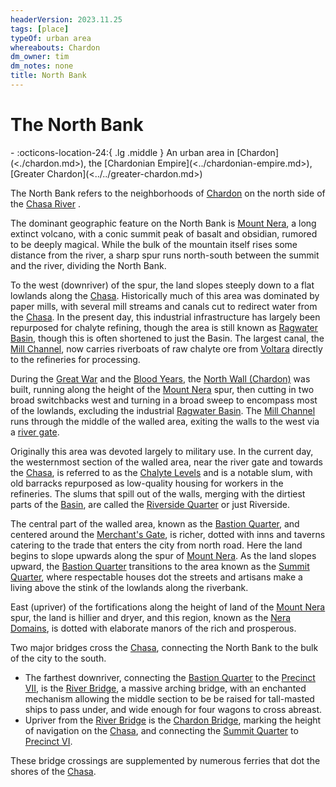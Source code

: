 ```yaml
---
headerVersion: 2023.11.25
tags: [place]
typeOf: urban area
whereabouts: Chardon
dm_owner: tim
dm_notes: none
title: North Bank
---
```

# The North Bank
<div class="grid cards ext-narrow-margin ext-one-column" markdown>
-    :octicons-location-24:{ .lg .middle } An urban area in [Chardon](<./chardon.md>), the [Chardonian Empire](<../chardonian-empire.md>), [Greater Chardon](<../../greater-chardon.md>)  
</div>


The North Bank refers to the neighborhoods of [Chardon](<./chardon.md>) on the north side of the [Chasa River](<../../../major-rivers/chasa-nahadi-watershed/chasa.md>)
.

The dominant geographic feature on the North Bank is [Mount Nera](<./mount-nera.md>), a long extinct volcano, with a conic summit peak of basalt and obsidian, rumored to be deeply magical. While the bulk of the mountain itself rises some distance from the river, a sharp spur runs north-south between the summit and the river, dividing the North Bank.

To the west (downriver) of the spur, the land slopes steeply down to a flat lowlands along the [Chasa](<../../../major-rivers/chasa-nahadi-watershed/chasa.md>). Historically much of this area was dominated by paper mills, with several mill streams and canals cut to redirect water from the [Chasa](<../../../major-rivers/chasa-nahadi-watershed/chasa.md>). In the present day, this industrial infrastructure has largely been repurposed for chalyte refining, though the area is still known as [Ragwater Basin](<./ragwater-basin.md>), though this is often shortened to just the Basin. The largest canal, the [Mill Channel](<./mill-channel.md>), now carries riverboats of raw chalyte ore from [Voltara](<../../../northwest-coast/northern-provinces/voltara/voltara.md>) directly to the refineries for processing.  

During the [Great War](<../../../../events/1500s/great-war.md>) and the [Blood Years](<../../../../events/1500s/blood-years.md>), the [North Wall (Chardon)](<./north-wall-chardon.md>) was built, running along the height of the [Mount Nera](<./mount-nera.md>) spur, then cutting in two broad switchbacks west and turning in a broad sweep to encompass most of the lowlands, excluding the industrial [Ragwater Basin](<./ragwater-basin.md>). The [Mill Channel](<./mill-channel.md>) runs through the middle of the walled area, exiting the walls to the west via a [river gate](<./river-gate-north-chardon.md>). 

Originally this area was devoted largely to military use. In the current day, the westernmost section of the walled area, near the river gate and towards the [Chasa](<../../../major-rivers/chasa-nahadi-watershed/chasa.md>), is referred to as the [Chalyte Levels](<./chalyte-levels.md>) and is a notable slum, with old barracks repurposed as low-quality housing for workers in the refineries. The slums that spill out of the walls, merging with the dirtiest parts of the [Basin](<./ragwater-basin.md>), are called the [Riverside Quarter](<./riverside-quarter.md>) or just Riverside. 

The central part of the walled area, known as the [Bastion Quarter](<./bastion-quarter.md>), and centered around the [Merchant's Gate](<./trade-gate-chardon.md>), is richer, dotted with inns and taverns catering to the trade that enters the city from north road. Here the land begins to slope upwards along the spur of [Mount Nera](<./mount-nera.md>). As the land slopes upward, the [Bastion Quarter](<./bastion-quarter.md>) transitions to the area known as the [Summit Quarter](<./summit-quarter.md>), where respectable houses dot the streets and artisans make a living above the stink of the lowlands along the riverbank. 

East (upriver) of the fortifications along the height of land of the [Mount Nera](<./mount-nera.md>) spur, the land is hillier and dryer, and this region, known as the [Nera Domains](<./nera-domains.md>), is dotted with elaborate manors of the rich and prosperous. 

Two major bridges cross the [Chasa](<../../../major-rivers/chasa-nahadi-watershed/chasa.md>), connecting the North Bank to the bulk of the city to the south. 
- The farthest downriver, connecting the [Bastion Quarter](<./bastion-quarter.md>) to the [Precinct VII](<./precinct-vii.md>), is the [River Bridge](<./river-bridge-chardon.md>), a massive arching bridge, with an enchanted mechanism allowing the middle section to be be raised for tall-masted ships to pass under, and wide enough for four wagons to cross abreast. 
- Upriver from the [River Bridge](<./river-bridge-chardon.md>) is the [Chardon Bridge](<./chardon-bridge.md>), marking the height of navigation on the [Chasa](<../../../major-rivers/chasa-nahadi-watershed/chasa.md>), and connecting the [Summit Quarter](<./summit-quarter.md>) to  [Precinct VI](<./precinct-vi.md>). 

These bridge crossings are supplemented by numerous ferries that dot the shores of the [Chasa](<../../../major-rivers/chasa-nahadi-watershed/chasa.md>). 

